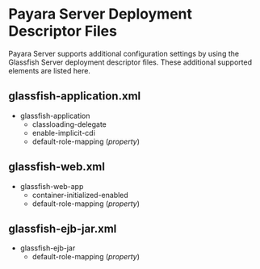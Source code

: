 # Payara Server Deployment Descriptor Files

Payara Server supports additional configuration settings by using the Glassfish Server deployment descriptor files. These additional supported elements are listed here.


## glassfish-application.xml

 - glassfish-application
     - classloading-delegate
     - enable-implicit-cdi
     - default-role-mapping (_property_)

## glassfish-web.xml

 - glassfish-web-app
    - container-initialized-enabled
    - default-role-mapping (_property_)

## glassfish-ejb-jar.xml

 - glassfish-ejb-jar
   -  default-role-mapping (_property_)


